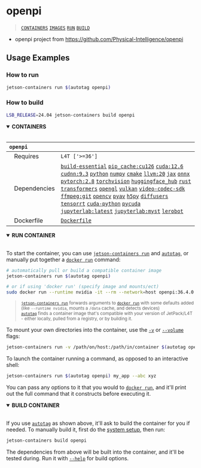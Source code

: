 # openpi

> [`CONTAINERS`](#user-content-containers) [`IMAGES`](#user-content-images) [`RUN`](#user-content-run) [`BUILD`](#user-content-build)

* openpi project from https://github.com/Physical-Intelligence/openpi

## Usage Examples

### How to run

```bash
jetson-containers run $(autotag openpi)
```

### How to build

```bash
LSB_RELEASE=24.04 jetson-containers build openpi
```

<details open>
<summary><b><a id="containers">CONTAINERS</a></b></summary>
<br>

| **`openpi`** | |
| :-- | :-- |
| &nbsp;&nbsp;&nbsp;Requires | `L4T ['>=36']` |
| &nbsp;&nbsp;&nbsp;Dependencies | [`build-essential`](/packages/build/build-essential) [`pip_cache:cu126`](/packages/cuda/cuda) [`cuda:12.6`](/packages/cuda/cuda) [`cudnn:9.3`](/packages/cuda/cudnn) [`python`](/packages/build/python) [`numpy`](/packages/numeric/numpy) [`cmake`](/packages/build/cmake/cmake_pip) [`llvm:20`](/packages/build/llvm) [`jax`](/packages/ml/jax) [`onnx`](/packages/ml/onnx) [`pytorch:2.8`](/packages/pytorch) [`torchvision`](/packages/pytorch/torchvision) [`huggingface_hub`](/packages/llm/huggingface_hub) [`rust`](/packages/build/rust) [`transformers`](/packages/llm/transformers) [`opengl`](/packages/multimedia/opengl) [`vulkan`](/packages/multimedia/vulkan) [`video-codec-sdk`](/packages/multimedia/video-codec-sdk) [`ffmpeg:git`](/packages/multimedia/ffmpeg) [`opencv`](/packages/cv/opencv) [`pyav`](/packages/multimedia/pyav) [`h5py`](/packages/build/h5py) [`diffusers`](/packages/diffusion/diffusers) [`tensorrt`](/packages/cuda/tensorrt) [`cuda-python`](/packages/cuda/cuda-python) [`pycuda`](/packages/cuda/pycuda) [`jupyterlab:latest`](/packages/code/jupyterlab) [`jupyterlab:myst`](/packages/code/jupyterlab) [`lerobot`](/packages/robots/lerobot) |
| &nbsp;&nbsp;&nbsp;Dockerfile | [`Dockerfile`](Dockerfile) |

</details>

<details open>
<summary><b><a id="run">RUN CONTAINER</a></b></summary>
<br>

To start the container, you can use [`jetson-containers run`](/docs/run.md) and [`autotag`](/docs/run.md#autotag), or manually put together a [`docker run`](https://docs.docker.com/engine/reference/commandline/run/) command:
```bash
# automatically pull or build a compatible container image
jetson-containers run $(autotag openpi)

# or if using 'docker run' (specify image and mounts/ect)
sudo docker run --runtime nvidia -it --rm --network=host openpi:36.4.0

```
> <sup>[`jetson-containers run`](/docs/run.md) forwards arguments to [`docker run`](https://docs.docker.com/engine/reference/commandline/run/) with some defaults added (like `--runtime nvidia`, mounts a `/data` cache, and detects devices)</sup><br>
> <sup>[`autotag`](/docs/run.md#autotag) finds a container image that's compatible with your version of JetPack/L4T - either locally, pulled from a registry, or by building it.</sup>

To mount your own directories into the container, use the [`-v`](https://docs.docker.com/engine/reference/commandline/run/#volume) or [`--volume`](https://docs.docker.com/engine/reference/commandline/run/#volume) flags:
```bash
jetson-containers run -v /path/on/host:/path/in/container $(autotag openpi)
```
To launch the container running a command, as opposed to an interactive shell:
```bash
jetson-containers run $(autotag openpi) my_app --abc xyz
```
You can pass any options to it that you would to [`docker run`](https://docs.docker.com/engine/reference/commandline/run/), and it'll print out the full command that it constructs before executing it.
</details>
<details open>
<summary><b><a id="build">BUILD CONTAINER</b></summary>
<br>

If you use [`autotag`](/docs/run.md#autotag) as shown above, it'll ask to build the container for you if needed.  To manually build it, first do the [system setup](/docs/setup.md), then run:
```bash
jetson-containers build openpi
```
The dependencies from above will be built into the container, and it'll be tested during.  Run it with [`--help`](/jetson_containers/build.py) for build options.
</details>
